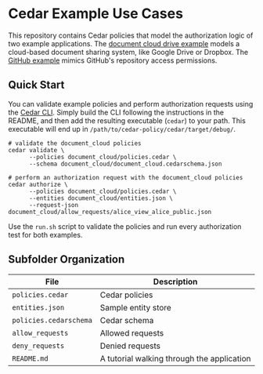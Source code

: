 # Cedar Example Use Cases

This repository contains Cedar policies that model the authorization logic of two example applications.
The [document cloud drive example](./document_cloud) models a cloud-based document sharing system, like Google Drive or Dropbox. The [GitHub example](./github_example/) mimics GitHub's repository access permissions.

## Quick Start

You can validate example policies and perform authorization requests using the [Cedar CLI](https://github.com/cedar-policy/cedar/tree/main/cedar-policy-cli).
Simply build the CLI following the instructions in the README, and then add the resulting executable (`cedar`) to your path.
This executable will end up in `/path/to/cedar-policy/cedar/target/debug/`.

```shell
# validate the document_cloud policies
cedar validate \
      --policies document_cloud/policies.cedar \
      --schema document_cloud/document_cloud.cedarschema.json

# perform an authorization request with the document_cloud policies
cedar authorize \
      --policies document_cloud/policies.cedar \
      --entities document_cloud/entities.json \
      --request-json document_cloud/allow_requests/alice_view_alice_public.json
```

Use the `run.sh` script to validate the policies and run every authorization test for both examples.

## Subfolder Organization

| File  | Description |
| ------------- | ------------- |
| `policies.cedar`  | Cedar policies  |
| `entities.json`  | Sample entity store  |
| `policies.cedarschema` | Cedar schema |
| `allow_requests` | Allowed requests |
| `deny_requests` | Denied requests |
| `README.md` | A tutorial walking through the application |
